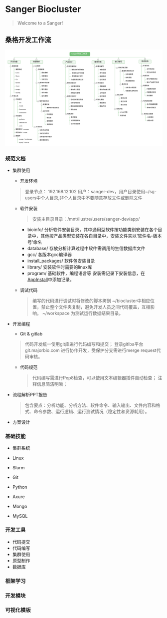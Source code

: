 Sanger Biocluster 
======================

> Welcome to a Sanger!


桑格开发工作流
---------------
![开发流程](img/Sanger开发工作流.svg)


### 规范文档

* 集群使用
	
	+ 开发环境
	> 登录节点： 192.168.12.102 用户：sanger-dev，用户目录使用~/sg-users中个人目录,非个人目录中不要随意存放文件或删除文件
		
	+ 软件安装
		> 安装主目录目录：/mnt/ilustre/users/sanger-dev/app/
		- bioinfo/ 分析软件安装目录，其中通用型软件按功能类别安装在各个目录中，其他按产品类型安装在各自目录中，安装文件夹以'软件名-版本号'命名
		- database/	存放分析计算过程中软件需调用的生信数据库文件
		- gcc/ 各版本gcc编译器
		- install_packages/ 软件包安装目录
		- library/  安装软件时需要的linux库
		- program/	基础软件，编程语言等
		安装需记录下安装信息，在[AppInstall](AppInstall.md)中添加记录。


	+ 调试代码
		> 编写的代码进行调试时将修改的脚本拷到 ~/biocluster中相应位置，禁止整个文件夹复制，避免开发人员之间代码覆盖，互相影响。
		~/workspace 为测试运行数据结果目录。


* 开发编程

	+ Git & gitlab
	> 代码开发统一使用git库进行代码编写和提交；
	登录gitlba平台 git.majorbio.com 进行协作开发，受保护分支需进行merge request代码审核。


	+ 代码规范
		> 代码编写需进行Pep8检查，可以使用文本编辑器插件自动检查；
		注释信息简洁明晰；


* 流程解析PPT报告
	> 包含要点：分析功能、分析方法、软件命令、输入输出、文件内容和格式、命令参数、运行逻辑、运行测试情况（稳定性和资源耗用）。

* 方案设计





### 基础技能

* 集群系统

* Linux

* Slurm

* Git

* Python

* Axure

* Mongo

* MySQL


### 开发工具

* 代码提交
* 代码编写
* 集群使用
* 原型制作
* 数据库


### 框架学习


### 开发模块


### 可视化模板











